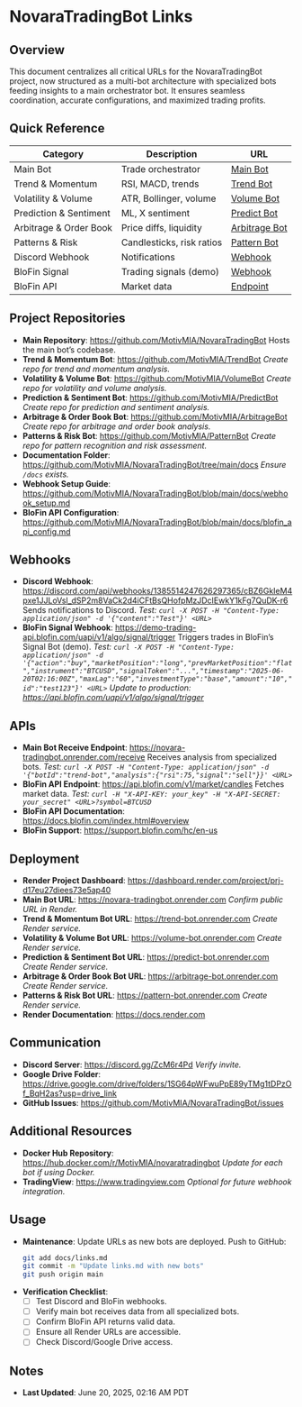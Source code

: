 # NovaraTradingBot Links

## Overview
This document centralizes all critical URLs for the NovaraTradingBot project, now structured as a multi-bot architecture with specialized bots feeding insights to a main orchestrator bot. It ensures seamless coordination, accurate configurations, and maximized trading profits.

## Quick Reference
| Category           | Description                     | URL                                           |
|--------------------|---------------------------------|-----------------------------------------------|
| Main Bot           | Trade orchestrator              | [Main Bot](https://novara-tradingbot.onrender.com/) |
| Trend & Momentum   | RSI, MACD, trends               | [Trend Bot](https://trend-bot.onrender.com/) |
| Volatility & Volume| ATR, Bollinger, volume          | [Volume Bot](https://volume-bot.onrender.com/) |
| Prediction & Sentiment | ML, X sentiment             | [Predict Bot](https://predict-bot.onrender.com/) |
| Arbitrage & Order Book | Price diffs, liquidity       | [Arbitrage Bot](https://arbitrage-bot.onrender.com/) |
| Patterns & Risk    | Candlesticks, risk ratios       | [Pattern Bot](https://pattern-bot.onrender.com/) |
| Discord Webhook    | Notifications                   | [Webhook](https://discord.com/api/webhooks/1385514247626297365/...) |
| BloFin Signal      | Trading signals (demo)          | [Webhook](https://demo-trading-api.blofin.com/uapi/v1/algo/signal/trigger/) |
| BloFin API         | Market data                     | [Endpoint](https://api.blofin.com/v1/market/candles/) |

## Project Repositories
- **Main Repository**: https://github.com/MotivMIA/NovaraTradingBot
  Hosts the main bot’s codebase.
- **Trend & Momentum Bot**: https://github.com/MotivMIA/TrendBot
  *Create repo for trend and momentum analysis.*
- **Volatility & Volume Bot**: https://github.com/MotivMIA/VolumeBot
  *Create repo for volatility and volume analysis.*
- **Prediction & Sentiment Bot**: https://github.com/MotivMIA/PredictBot
  *Create repo for prediction and sentiment analysis.*
- **Arbitrage & Order Book Bot**: https://github.com/MotivMIA/ArbitrageBot
  *Create repo for arbitrage and order book analysis.*
- **Patterns & Risk Bot**: https://github.com/MotivMIA/PatternBot
  *Create repo for pattern recognition and risk assessment.*
- **Documentation Folder**: https://github.com/MotivMIA/NovaraTradingBot/tree/main/docs
  *Ensure `/docs` exists.*
- **Webhook Setup Guide**: https://github.com/MotivMIA/NovaraTradingBot/blob/main/docs/webhook_setup.md
- **BloFin API Configuration**: https://github.com/MotivMIA/NovaraTradingBot/blob/main/docs/blofin_api_config.md

## Webhooks
- **Discord Webhook**: https://discord.com/api/webhooks/1385514247626297365/cBZ6GkIeM4pxe1JJLoVsl_dSP2m8VaCk2d4iCFtBsQHofpMzJDcIEwkY1kFg7QuDK-r6
  Sends notifications to Discord.
  *Test: `curl -X POST -H "Content-Type: application/json" -d '{"content":"Test"}' <URL>`*
- **BloFin Signal Webhook**: https://demo-trading-api.blofin.com/uapi/v1/algo/signal/trigger
  Triggers trades in BloFin’s Signal Bot (demo).
  *Test: `curl -X POST -H "Content-Type: application/json" -d '{"action":"buy","marketPosition":"long","prevMarketPosition":"flat","instrument":"BTCUSD","signalToken":"...","timestamp":"2025-06-20T02:16:00Z","maxLag":"60","investmentType":"base","amount":"10","id":"test123"}' <URL>`*
  *Update to production: https://api.blofin.com/uapi/v1/algo/signal/trigger*

## APIs
- **Main Bot Receive Endpoint**: https://novara-tradingbot.onrender.com/receive
  Receives analysis from specialized bots.
  *Test: `curl -X POST -H "Content-Type: application/json" -d '{"botId":"trend-bot","analysis":{"rsi":75,"signal":"sell"}}' <URL>`*
- **BloFin API Endpoint**: https://api.blofin.com/v1/market/candles
  Fetches market data.
  *Test: `curl -H "X-API-KEY: your_key" -H "X-API-SECRET: your_secret" <URL>?symbol=BTCUSD`*
- **BloFin API Documentation**: https://docs.blofin.com/index.html#overview
- **BloFin Support**: https://support.blofin.com/hc/en-us

## Deployment
- **Render Project Dashboard**: https://dashboard.render.com/project/prj-d17eu27diees73e5ap40
- **Main Bot URL**: https://novara-tradingbot.onrender.com
  *Confirm public URL in Render.*
- **Trend & Momentum Bot URL**: https://trend-bot.onrender.com
  *Create Render service.*
- **Volatility & Volume Bot URL**: https://volume-bot.onrender.com
  *Create Render service.*
- **Prediction & Sentiment Bot URL**: https://predict-bot.onrender.com
  *Create Render service.*
- **Arbitrage & Order Book Bot URL**: https://arbitrage-bot.onrender.com
  *Create Render service.*
- **Patterns & Risk Bot URL**: https://pattern-bot.onrender.com
  *Create Render service.*
- **Render Documentation**: https://docs.render.com

## Communication
- **Discord Server**: https://discord.gg/ZcM6r4Pd
  *Verify invite.*
- **Google Drive Folder**: https://drive.google.com/drive/folders/1SG64pWFwuPpE89yTMg1tDPzOf_BqH2as?usp=drive_link
- **GitHub Issues**: https://github.com/MotivMIA/NovaraTradingBot/issues

## Additional Resources
- **Docker Hub Repository**: https://hub.docker.com/r/MotivMIA/novaratradingbot
  *Update for each bot if using Docker.*
- **TradingView**: https://www.tradingview.com
  *Optional for future webhook integration.*

## Usage
- **Maintenance**: Update URLs as new bots are deployed. Push to GitHub:
  ```bash
  git add docs/links.md
  git commit -m "Update links.md with new bots"
  git push origin main
  ```
- **Verification Checklist**:
  - [ ] Test Discord and BloFin webhooks.
  - [ ] Verify main bot receives data from all specialized bots.
  - [ ] Confirm BloFin API returns valid data.
  - [ ] Ensure all Render URLs are accessible.
  - [ ] Check Discord/Google Drive access.

## Notes
- **Last Updated**: June 20, 2025, 02:16 AM PDT